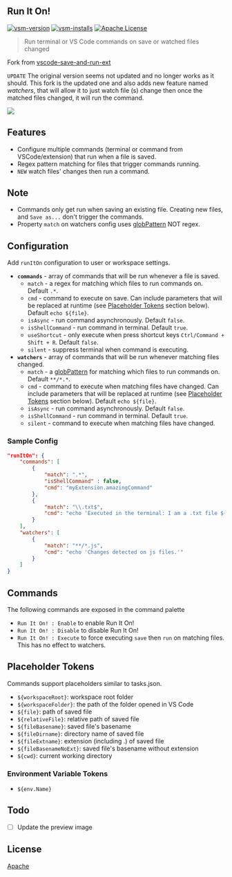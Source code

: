## Run It On!
[![vsm-version](https://img.shields.io/visual-studio-marketplace/v/fsevenm.run-it-on?style=flat-square&label=VS%20Marketplace&logo=visual-studio-code)](https://marketplace.visualstudio.com/items?itemName=fsevenm.run-it-on) [![vsm-installs](https://img.shields.io/visual-studio-marketplace/i/fsevenm.run-it-on?style=flat-square&label=installs&logo=visual-studio-code)](https://marketplace.visualstudio.com/items?itemName=fsevenm.run-it-on) [![Apache License](https://img.shields.io/badge/license-Apache%202.0-orange.svg?style=flat-square)](http://www.apache.org/licenses/LICENSE-2.0)

> Run terminal or VS Code commands on save or watched files changed

Fork from [vscode-save-and-run-ext](https://github.com/padjon/vscode-save-and-run-ext)

`UPDATE` The original version seems not updated and no longer works as it should. This fork is the updated one and also adds new feature named *watchers*, that will allow it to just watch file (s) change then once the matched files changed, it will run the command.

![](https://github.com/wk-j/vscode-save-and-run/raw/master/images/save-and-run.png)

## Features

- Configure multiple commands (terminal or command from VSCode/extension) that run when a file is saved.
- Regex pattern matching for files that trigger commands running.
- `NEW` watch files' changes then run a command.

## Note

- Commands only get run when saving an existing file. Creating new files, and `Save as...` don't trigger the commands.
- Property `match` on watchers config uses [globPattern](https://code.visualstudio.com/api/references/vscode-api#GlobPattern) NOT regex.

## Configuration

Add `runItOn` configuration to user or workspace settings.

- **`commands`** - array of commands that will be run whenever a file is saved.
  - `match` - a regex for matching which files to run commands on. Default `.*`.
  - `cmd` - command to execute on save. Can include parameters that will be replaced at runtime (see [Placeholder Tokens](#placeholder-tokens) section below). Default `echo ${file}`.
  - `isAsync` - run command asynchronously. Default `false`.
  - `isShellCommand` - run command in terminal. Default `true`.
  - `useShortcut` - only execute when press shortcut keys `Ctrl/Command + Shift + R`. Default `false`.
  - `silent` - suppress terminal when command is executing.
- **`watchers`** - array of commands that will be run whenever matching files changed.
  - `match` - a [globPattern](https://code.visualstudio.com/api/references/vscode-api#GlobPattern) for matching which files to run commands on. Default `**/*.*`.
  - `cmd` - command to execute when matching files have changed. Can include parameters that will be replaced at runtime (see [Placeholder Tokens](#placeholder-tokens) section below). Default `echo ${file}`.
  - `isAsync` - run command asynchronously. Default `false`.
  - `isShellCommand` - run command in terminal. Default `true`.
  - `silent` - command to execute when matching files have changed.

### Sample Config

```json
"runItOn": {
	"commands": [
		{
			"match": ".*",
			"isShellCommand" : false,
			"cmd": "myExtension.amazingCommand"
		},
		{
			"match": "\\.txt$",
			"cmd": "echo 'Executed in the terminal: I am a .txt file ${file}.'"
		}
	],
	"watchers": [
		{
			"match": "**/*.js",
			"cmd": "echo 'Changes detected on js files.'"
		}
	]
}
```

## Commands

The following commands are exposed in the command palette

- `Run It On! : Enable` to enable Run It On!
- `Run It On! : Disable` to disable Run It On!
- `Run It On! : Execute` to force executing `save` then `run` on matching files. This has no effect to watchers.

## Placeholder Tokens

Commands support placeholders similar to tasks.json.

- `${workspaceRoot}`: workspace root folder
- `${workspaceFolder}`: the path of the folder opened in VS Code
- `${file}`: path of saved file
- `${relativeFile}`: relative path of saved file
- `${fileBasename}`: saved file's basename
- `${fileDirname}`: directory name of saved file
- `${fileExtname}`: extension (including .) of saved file
- `${fileBasenameNoExt}`: saved file's basename without extension
- `${cwd}`: current working directory

### Environment Variable Tokens

- `${env.Name}`

## Todo

- [ ] Update the preview image

## License

[Apache](https://github.com/padjon/vscode-save-and-run-ext/blob/master/LICENSE)
